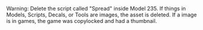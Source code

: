Warning: Delete the script called "Spread" inside Model 235. 
If things in Models, Scripts, Decals, or Tools are images, the asset is deleted. 
If a image is in games, the game was copylocked and had a thumbnail.
